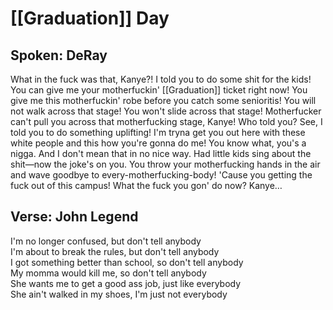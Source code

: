 # [[Graduation]] Day

## Spoken: DeRay

What in the fuck was that, Kanye?! I told you to do some shit for the kids! You can give me your motherfuckin' [[Graduation]] ticket right now! You give me this motherfuckin' robe before you catch some senioritis! You will not walk across that stage! You won't slide across that stage! Motherfucker can't pull you across that motherfucking stage, Kanye! Who told you? See, I told you to do something uplifting! I'm tryna get you out here with these white people and this how you're gonna do me! You know what, you's a nigga. And I don't mean that in no nice way. Had little kids sing about the shit—now the joke's on you. You throw your motherfucking hands in the air and wave goodbye to every-motherfucking-body! 'Cause you getting the fuck out of this campus! What the fuck you gon' do now? Kanye…  

## Verse: John Legend

I'm no longer confused, but don't tell anybody  
I'm about to break the rules, but don't tell anybody  
I got something better than school, so don't tell anybody  
My momma would kill me, so don't tell anybody  
She wants me to get a good ass job, just like everybody  
She ain't walked in my shoes, I'm just not everybody

